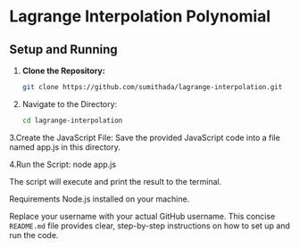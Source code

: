 # Lagrange Interpolation Polynomial

## Setup and Running

1. **Clone the Repository:**
   ```bash
   git clone https://github.com/sumithada/lagrange-interpolation.git
   
2. Navigate to the Directory:
   ```bash
   cd lagrange-interpolation

3.Create the JavaScript File: Save the provided JavaScript code into a file named app.js in this directory.

4.Run the Script:
node app.js

The script will execute and print the result to the terminal.

Requirements
Node.js installed on your machine.


Replace your username with your actual GitHub username. This concise `README.md` file provides clear, step-by-step instructions on how to set up and run the code.
